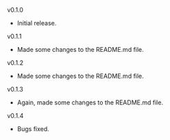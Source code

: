v0.1.0
 - Initial release.

v0.1.1
 - Made some changes to the README.md file.

v0.1.2
 - Made some changes to the README.md file.

v0.1.3
 - Again, made some changes to the README.md file.

v0.1.4
 - Bugs fixed.
